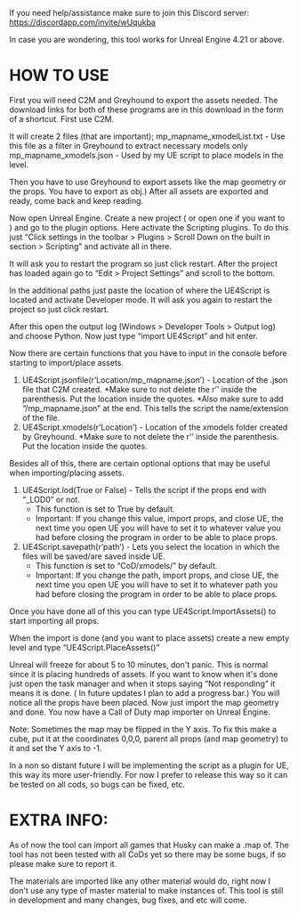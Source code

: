 If you need help/assistance make sure to join this Discord server: https://discordapp.com/invite/wUqukba

In case you are wondering, this tool works for Unreal Engine 4.21 or above.

# HOW TO USE

First you will need C2M and Greyhound to export the assets needed. The download links for both of these programs are in this download in the form of a shortcut. First use C2M.

It will create 2 files (that are important);
mp_mapname_xmodelList.txt - Use this file as a filter in Greyhound to extract necessary models only
mp_mapname_xmodels.json - Used by my UE script to place models in the level.

Then you have to use Greyhound to export assets like the map geometry or the props. You have to export as obj.) After all assets are exported and ready, come back and keep reading. 

Now open Unreal Engine. Create a new project ( or open one if you want to ) and go to the plugin options. Here activate the Scripting plugins. To do this just “Click settings in the toolbar > Plugins > Scroll Down on the built in section > Scripting” and activate all in there.



 It will ask you to restart the program so just click restart. After the project has loaded again go to “Edit > Project Settings” and scroll to the bottom.

In the additional paths just paste the location of where the UE4Script is located and activate Developer mode. It will ask you again to restart the project so just click restart.

 After this open the output log (Windows > Developer Tools > Output log) and choose Python. Now just type “import UE4Script” and hit enter.

Now there are certain functions that you have to input in the console before starting to import/place assets.

1. UE4Script.jsonfile(r’Location/mp_mapname.json’) - Location of the .json file that C2M created.
 *Make sure to not delete the r’’ inside the parenthesis. Put the location inside the quotes.
 *Also make sure to add “/mp_mapname.json” at the end. This tells the script the name/extension of the file.
2. UE4Script.xmodels(r’Location’) - Location of the xmodels folder created by Greyhound.
 *Make sure to not delete the r’’ inside the parenthesis. Put the location inside the quotes.

Besides all of this, there are certain optional options that may be useful when importing/placing assets.

1. UE4Script.lod(True or False) - Tells the script if the props end with “_LOD0” or not.
   * This function is set to True by default.
   * Important: If you change this value, import props, and close UE, the next time you open UE you will have to set it to whatever
     value you had before closing the program in order to be able to place props.
2. UE4Script.savepath(r’path’) - Lets you select the location in which the files will be saved/are saved inside UE.
   * This function is set to “CoD/xmodels/” by default.
   * Important: If you change the path, import props, and close UE, the next time you open UE you will have to set it to whatever path        you had before closing the program in order to be able to place props.


 Once you have done all of this you can type UE4Script.ImportAssets() to start importing all props.

When the import is done (and you want to place assets) create a new empty level and type “UE4Script.PlaceAssets()” 

Unreal will freeze for about 5 to 10 minutes, don't panic. This is normal since it is placing hundreds of assets. If you want to know when it's done just open the task manager and when it stops saying “Not responding” it means it is done. ( In future updates I plan to add a progress bar.) You will notice all the props have been placed. Now just import the map geometry and done. You now have a Call of Duty map importer on Unreal Engine.

Note: Sometimes the map may be flipped in the Y axis. To fix this make a cube, put it at the coordinates 0,0,0, parent all props (and map geometry) to it and set the Y axis to -1.




In a non so distant future I will be implementing the script as a plugin for UE, this way its more user-friendly. For now I prefer to release this way so it can be tested on all cods, so bugs can be fixed, etc. 


# EXTRA INFO:
As of now the tool can import all games that Husky can make a .map of.  The tool has not been tested with all CoDs yet so there may be some bugs, if so please make sure to report it.

 The materials are imported like any other material would do, right now I don't use any type of master material to make instances of.  This tool is still in development and many changes, bug fixes, and etc will come.
